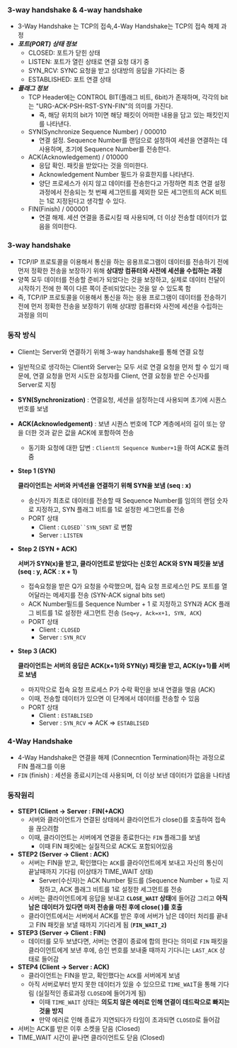 ### 3-way handshake & 4-way handshake

- 3-Way Handshake 는 TCP의 접속,4-Way Handshake는 TCP의 접속 해제 과정
- ***포트(PORT) 상태 정보***
    - CLOSED: 포트가 닫힌 상태
    - LISTEN: 포트가 열린 상태로 연결 요청 대기 중
    - SYN_RCV: SYNC 요청을 받고 상대방의 응답을 기다리는 중
    - ESTABLISHED: 포트 연결 상태
- ***플래그 정보***
    - TCP Header에는 CONTROL BIT(플래그 비트, 6bit)가 존재하며, 각각의 bit는 "URG-ACK-PSH-RST-SYN-FIN"의 의미를 가진다.
        - 즉, 해당 위치의 bit가 1이면 해당 패킷이 어떠한 내용을 담고 있는 패킷인지를 나타낸다.
    - SYN(Synchronize Sequence Number) / 000010
        - 연결 설정. Sequence Number를 랜덤으로 설정하여 세션을 연결하는 데 사용하며, 초기에 Sequence Number를 전송한다.
    - ACK(Acknowledgement) / 010000
        - 응답 확인. 패킷을 받았다는 것을 의미한다.
        - Acknowledgement Number 필드가 유효한지를 나타낸다.
        - 양단 프로세스가 쉬지 않고 데이터를 전송한다고 가정하면 최초 연결 설정 과정에서 전송되는 첫 번째 세그먼트를 제외한 모든 세그먼트의 ACK 비트는 1로 지정된다고 생각할 수 있다.
    - FIN(Finish) / 000001
        - 연결 해제. 세션 연결을 종료시킬 때 사용되며, 더 이상 전송할 데이터가 없음을 의미한다.

### 3-way handshake

- TCP/IP 프로토콜을 이용해서 통신을 하는 응용프로그램이 데이터를 전송하기 전에 먼저 정확한 전송을 보장하기 위해 **상대방 컴퓨터와 사전에 세션을 수립하는 과정**
- 양쪽 모두 데이터를 전송할 준비가 되었다는 것을 보장하고, 실제로 데이터 전달이 시작하기 전에 한 쪽이 다른 쪽이 준비되었다는 것을 알 수 있도록 함
- 즉, TCP/IP 프로토콜을 이용해서 통신을 하는 응용 프로그램이 데이터를 전송하기 전에 먼저 정확한 전송을 보장하기 위해 상대방 컴퓨터와 사전에 세션을 수립하는 과정을 의미

### 동작 방식

- Client는 Server와 연결하기 위해 3-way handshake를 통해 연결 요청
- 일반적으로 생각하는 Client와 Server는 모두 서로 연결 요청을 먼저 할 수 있기 때문에, 연결 요청을 먼저 시도한 요청자를 Client, 연결 요청을 받은 수신자를 Server로 지칭
- **SYN(Synchronization)** : 연결요청, 세션을 설정하는데 사용되며 초기에 시퀀스 번호를 보냄
- **ACK(Acknowledgement)** : 보낸 시퀀스 번호에 TCP 계층에서의 길이 또는 양을 더한 것과 같은 값을 ACK에 포함하여 전송
    - 동기화 요청에 대한 답변 : `Client의 Sequence Number+1`을 하여 ACK로 돌려줌
- **Step 1 (SYN)**
    
    **클라이언트는 서버와 커넥션을 연결하기 위해 SYN을 보냄 (seq : x)**
    
    - 송신자가 최초로 데이터를 전송할 때 Sequence Number를 임의의 랜덤 숫자로 지정하고, SYN 플래그 비트를 1로 설정한 세그먼트를 전송
    - PORT 상태
        - Client : `CLOSED``SYN_SENT` 로 변함
        - Server : `LISTEN`
- **Step 2 (SYN + ACK)**
    
    **서버가 SYN(x)을 받고, 클라이언트로 받았다는 신호인 ACK와 SYN 패킷을 보냄 (seq : y, ACK : x + 1)**
    
    - 접속요청을 받은 Q가 요청을 수락했으며, 접속 요청 프로세스인 P도 포트를 열어달라는 메세지를 전송 (SYN-ACK signal bits set)
    - ACK Number필드를 Sequence Number + 1 로 지정하고 SYN과 ACK 플래그 비트를 1로 설정한 새그먼트 전송 (`Seq=y, Ack=x+1, SYN, ACK`)
    - PORT 상태
        - Client : `CLOSED`
        - Server : `SYN_RCV`
- **Step 3 (ACK)**
    
    **클라이언트는 서버의 응답은 ACK(x+1)와 SYN(y) 패킷을 받고, ACK(y+1)를 서버로 보냄**
    
    - 마지막으로 접속 요청 프로세스 P가 수락 확인을 보내 연결을 맺음 (ACK)
    - 이때, 전송할 데이터가 있으면 이 단계에서 데이터를 전송할 수 있음
    - PORT 상태
        - Client : `ESTABLISED`
        - Server : `SYN_RCV` ⇒ ACK ⇒ `ESTABLISED`

### **4-Way Handshake**

- 4-Way Handshake은 연결을 해제 (Connecntion Termination)하는 과정으로 FIN 플래그를 이용
- `FIN` (finish) : 세션을 종료시키는데 사용되며, 더 이상 보낸 데이터가 없음을 나타냄

### 동작원리

- **STEP1 (Client → Server : FIN(+ACK)**
    - 서버와 클라이언트가 연결된 상태에서 클라이언트가 close()를 호출하여 접속을 끊으려함
    - 이때, 클라이언트는 서버에게 연결을 종료한다는 `FIN` 플래그를 보냄
        - 이때 FIN 패킷에는 실질적으로 ACK도 포함되어있음
- **STEP2 (Server → Client : ACK)**
    - 서버는 FIN을 받고, 확인했다는 `ACK`를 클라이언트에게 보내고 자신의 통신이 끝날때까지 기다림 (이상태가 TIME_WAIT 상태)
        - Server(수신자)는 ACK Number 필드를 (Sequence Number + 1)로 지정하고, ACK 플래그 비트를 1로 설정한 세그먼트를 전송
    - 서버는 클라이언트에게 응답을 보내고 **`CLOSE_WAIT` 상태**에 들어감 그리고 **아직 남은 데이터가 있다면 마저 전송을 마친 후에 close( )를 호출**
    - 클라이언트에서는 서버에서 ACK를 받은 후에 서버가 남은 데이터 처리를 끝내고 FIN 패킷을 보낼 때까지 기다리게 됨 (**`FIN_WAIT_2`)**
- **STEP3 (Server → Client : FIN)**
    - 데이터를 모두 보냈다면, 서버는 연결이 종료에 합의 한다는 의미로 `FIN` 패킷을 클라이언트에게 보낸 후에, 승인 번호를 보내줄 때까지 기다니는 `LAST_ACK` 상태로 들어감
- **STEP4 (Client → Server : ACK)**
    - 클라이언트는 FIN을 받고, 확인했다는 `ACK`를 서버에게 보냄
    - 아직 서버로부터 받지 못한 데이터가 있을 수 있으므로 `TIME_WAI`T을 통해 기다림 (실질적인 종료과정 `CLOSED`에 들어가게 됨)
        - 이때 `TIME_WAIT` 상태는 **의도치 않은 에러로 인해 연결이 데드락으로 빠지는 것을 방지**
        - 만약 에러로 인해 종료가 지연되다가 타임이 초과되면 `CLOSED`로 들어감
- 서버는 ACK를 받은 이후 소켓을 닫음 (Closed)
- TIME_WAIT 시간이 끝나면 클라이언트도 닫음 (Closed)